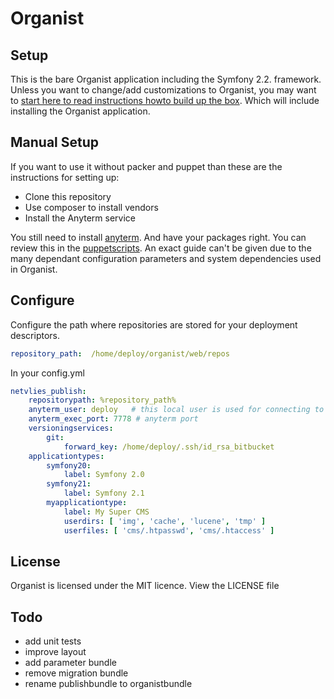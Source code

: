 # Organist #

## Setup ##

This is the bare Organist application including the Symfony 2.2. framework. Unless you want to change/add customizations
to Organist, you may want to [start here to read instructions howto build up the box](https://github.com/organist/packer).
Which will include installing the Organist application.

## Manual Setup ##

If you want to use it without packer and puppet than these are the instructions for setting up:

 - Clone this repository
 - Use composer to install vendors
 - Install the Anyterm service

You still need to install [anyterm](http://anyterm.org/). And have your packages right. You can review this in the
[puppetscripts](https://github.com/organist/puppet). An exact guide can't be given due to the many dependant configuration
parameters and system dependencies used in Organist.


## Configure ##

Configure the path where repositories are stored for your deployment descriptors.

```yml
repository_path:  /home/deploy/organist/web/repos
```

In your config.yml

```yml
netvlies_publish:
    repositorypath: %repository_path%
    anyterm_user: deploy   # this local user is used for connecting to remote hosts for deployment and git user
    anyterm_exec_port: 7778 # anyterm port
    versioningservices:
        git:
            forward_key: /home/deploy/.ssh/id_rsa_bitbucket
    applicationtypes:
        symfony20:
            label: Symfony 2.0
        symfony21:
            label: Symfony 2.1
        myapplicationtype:
            label: My Super CMS
            userdirs: [ 'img', 'cache', 'lucene', 'tmp' ]
            userfiles: [ 'cms/.htpasswd', 'cms/.htaccess' ]

```

## License ##
Organist is licensed under the MIT licence. View the LICENSE file

## Todo ##

 - add unit tests
 - improve layout
 - add parameter bundle
 - remove migration bundle
 - rename publishbundle to organistbundle